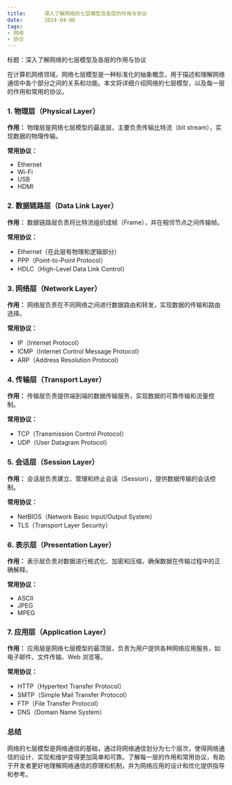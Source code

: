 ```yaml
---
title:      深入了解网络的七层模型及各层的作用与协议
date:       2024-04-06
tags:
- 网络
- 协议
--- 
```


标题：深入了解网络的七层模型及各层的作用与协议

在计算机网络领域，网络七层模型是一种标准化的抽象概念，用于描述和理解网络通信中各个部分之间的关系和功能。本文将详细介绍网络的七层模型，以及每一层的作用和常用的协议。

### 1. 物理层（Physical Layer）

**作用：** 物理层是网络七层模型的最底层，主要负责传输比特流（bit stream），实现数据的物理传输。

**常用协议：** 
- Ethernet
- Wi-Fi
- USB
- HDMI

### 2. 数据链路层（Data Link Layer）

**作用：** 数据链路层负责将比特流组织成帧（Frame），并在相邻节点之间传输帧。

**常用协议：**
- Ethernet（在此层有物理和逻辑部分）
- PPP（Point-to-Point Protocol）
- HDLC（High-Level Data Link Control）

### 3. 网络层（Network Layer）

**作用：** 网络层负责在不同网络之间进行数据路由和转发，实现数据的传输和路由选择。

**常用协议：**
- IP（Internet Protocol）
- ICMP（Internet Control Message Protocol）
- ARP（Address Resolution Protocol）

### 4. 传输层（Transport Layer）

**作用：** 传输层负责提供端到端的数据传输服务，实现数据的可靠传输和流量控制。

**常用协议：**
- TCP（Transmission Control Protocol）
- UDP（User Datagram Protocol）

### 5. 会话层（Session Layer）

**作用：** 会话层负责建立、管理和终止会话（Session），提供数据传输的会话控制。

**常用协议：** 
- NetBIOS（Network Basic Input/Output System）
- TLS（Transport Layer Security）

### 6. 表示层（Presentation Layer）

**作用：** 表示层负责对数据进行格式化、加密和压缩，确保数据在传输过程中的正确解释。

**常用协议：**
- ASCII
- JPEG
- MPEG

### 7. 应用层（Application Layer）

**作用：** 应用层是网络七层模型的最顶层，负责为用户提供各种网络应用服务，如电子邮件、文件传输、Web 浏览等。

**常用协议：**
- HTTP（Hypertext Transfer Protocol）
- SMTP（Simple Mail Transfer Protocol）
- FTP（File Transfer Protocol）
- DNS（Domain Name System）

### 总结

网络的七层模型是网络通信的基础，通过将网络通信划分为七个层次，使得网络通信的设计、实现和维护变得更加简单和可靠。了解每一层的作用和常用协议，有助于开发者更好地理解网络通信的原理和机制，并为网络应用的设计和优化提供指导和参考。